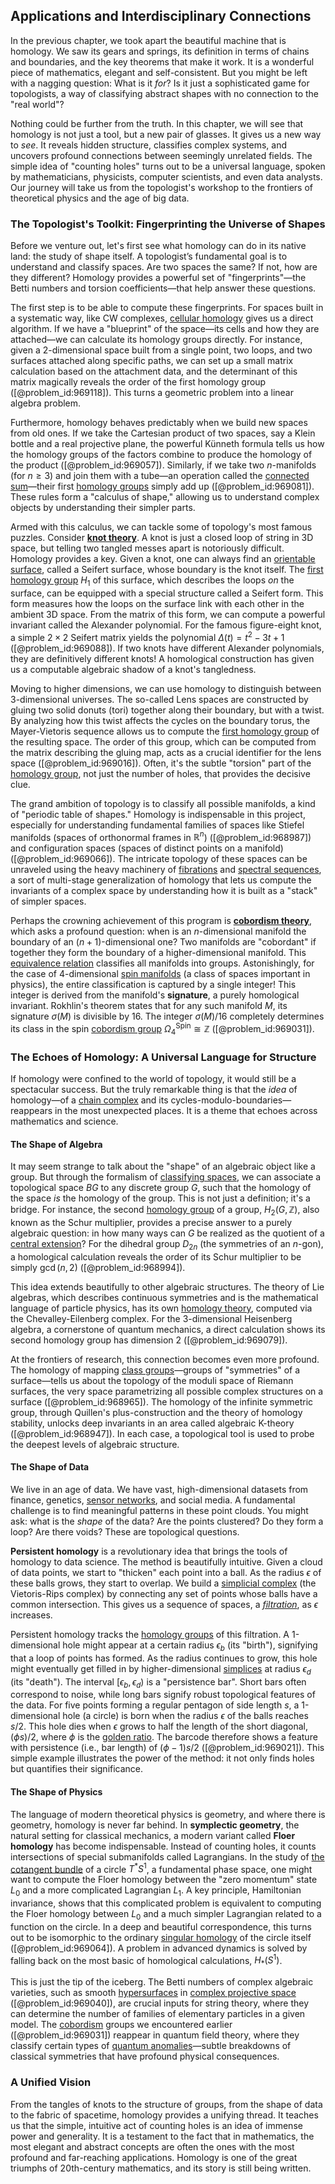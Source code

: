 ## Applications and Interdisciplinary Connections

In the previous chapter, we took apart the beautiful machine that is homology. We saw its gears and springs, its definition in terms of chains and boundaries, and the key theorems that make it work. It is a wonderful piece of mathematics, elegant and self-consistent. But you might be left with a nagging question: What is it *for*? Is it just a sophisticated game for topologists, a way of classifying abstract shapes with no connection to the "real world"?

Nothing could be further from the truth. In this chapter, we will see that homology is not just a tool, but a new pair of glasses. It gives us a new way to *see*. It reveals hidden structure, classifies complex systems, and uncovers profound connections between seemingly unrelated fields. The simple idea of "counting holes" turns out to be a universal language, spoken by mathematicians, physicists, computer scientists, and even data analysts. Our journey will take us from the topologist's workshop to the frontiers of theoretical physics and the age of big data.

### The Topologist's Toolkit: Fingerprinting the Universe of Shapes

Before we venture out, let's first see what homology can do in its native land: the study of shape itself. A topologist’s fundamental goal is to understand and classify spaces. Are two spaces the same? If not, how are they different? Homology provides a powerful set of "fingerprints"—the Betti numbers and torsion coefficients—that help answer these questions.

The first step is to be able to compute these fingerprints. For spaces built in a systematic way, like CW complexes, [cellular homology](@article_id:157370) gives us a direct algorithm. If we have a "blueprint" of the space—its cells and how they are attached—we can calculate its homology groups directly. For instance, given a 2-dimensional space built from a single point, two loops, and two surfaces attached along specific paths, we can set up a small matrix calculation based on the attachment data, and the determinant of this matrix magically reveals the order of the first homology group ([@problem_id:969118]). This turns a geometric problem into a linear algebra problem.

Furthermore, homology behaves predictably when we build new spaces from old ones. If we take the Cartesian product of two spaces, say a Klein bottle and a real projective plane, the powerful Künneth formula tells us how the homology groups of the factors combine to produce the homology of the product ([@problem_id:969057]). Similarly, if we take two $n$-manifolds (for $n \ge 3$) and join them with a tube—an operation called the [connected sum](@article_id:263080)—their first [homology groups](@article_id:135946) simply add up ([@problem_id:969081]). These rules form a "calculus of shape," allowing us to understand complex objects by understanding their simpler parts.

Armed with this calculus, we can tackle some of topology's most famous puzzles. Consider **[knot theory](@article_id:140667)**. A knot is just a closed loop of string in 3D space, but telling two tangled messes apart is notoriously difficult. Homology provides a key. Given a knot, one can always find an [orientable surface](@article_id:273751), called a Seifert surface, whose boundary is the knot itself. The [first homology group](@article_id:144824) $H_1$ of this surface, which describes the loops *on* the surface, can be equipped with a special structure called a Seifert form. This form measures how the loops on the surface link with each other in the ambient 3D space. From the matrix of this form, we can compute a powerful invariant called the Alexander polynomial. For the famous figure-eight knot, a simple $2 \times 2$ Seifert matrix yields the polynomial $\Delta(t) = t^2 - 3t + 1$ ([@problem_id:969088]). If two knots have different Alexander polynomials, they are definitively different knots! A homological construction has given us a computable algebraic shadow of a knot's tangledness.

Moving to higher dimensions, we can use homology to distinguish between 3-dimensional universes. The so-called Lens spaces are constructed by gluing two solid donuts (tori) together along their boundary, but with a twist. By analyzing how this twist affects the cycles on the boundary torus, the Mayer-Vietoris sequence allows us to compute the [first homology group](@article_id:144824) of the resulting space. The order of this group, which can be computed from the matrix describing the gluing map, acts as a crucial identifier for the lens space ([@problem_id:969016]). Often, it's the subtle "torsion" part of the [homology group](@article_id:144585), not just the number of holes, that provides the decisive clue.

The grand ambition of topology is to classify all possible manifolds, a kind of "periodic table of shapes." Homology is indispensable in this project, especially for understanding fundamental families of spaces like Stiefel manifolds (spaces of orthonormal frames in $\mathbb{R}^n$) ([@problem_id:968987]) and configuration spaces (spaces of distinct points on a manifold) ([@problem_id:969066]). The intricate topology of these spaces can be unraveled using the heavy machinery of [fibrations](@article_id:155837) and [spectral sequences](@article_id:158132), a sort of multi-stage generalization of homology that lets us compute the invariants of a complex space by understanding how it is built as a "stack" of simpler spaces.

Perhaps the crowning achievement of this program is **[cobordism theory](@article_id:161501)**, which asks a profound question: when is an $n$-dimensional manifold the boundary of an $(n+1)$-dimensional one? Two manifolds are "cobordant" if together they form the boundary of a higher-dimensional manifold. This [equivalence relation](@article_id:143641) classifies all manifolds into groups. Astonishingly, for the case of 4-dimensional [spin manifolds](@article_id:200437) (a class of spaces important in physics), the entire classification is captured by a single integer! This integer is derived from the manifold's **signature**, a purely homological invariant. Rokhlin's theorem states that for any such manifold $M$, its signature $\sigma(M)$ is divisible by 16. The integer $\sigma(M)/16$ completely determines its class in the spin [cobordism group](@article_id:274612) $\Omega_4^{\text{Spin}} \cong \mathbb{Z}$ ([@problem_id:969031]).

### The Echoes of Homology: A Universal Language for Structure

If homology were confined to the world of topology, it would still be a spectacular success. But the truly remarkable thing is that the *idea* of homology—of a [chain complex](@article_id:149752) and its cycles-modulo-boundaries—reappears in the most unexpected places. It is a theme that echoes across mathematics and science.

#### The Shape of Algebra

It may seem strange to talk about the "shape" of an algebraic object like a group. But through the formalism of [classifying spaces](@article_id:147928), we can associate a topological space $BG$ to any discrete group $G$, such that the homology of the space *is* the homology of the group. This is not just a definition; it's a bridge. For instance, the second [homology group](@article_id:144585) of a group, $H_2(G, \mathbb{Z})$, also known as the Schur multiplier, provides a precise answer to a purely algebraic question: in how many ways can $G$ be realized as the quotient of a [central extension](@article_id:143210)? For the dihedral group $D_{2n}$ (the symmetries of an $n$-gon), a homological calculation reveals the order of its Schur multiplier to be simply $\gcd(n,2)$ ([@problem_id:968994]).

This idea extends beautifully to other algebraic structures. The theory of Lie algebras, which describes continuous symmetries and is the mathematical language of particle physics, has its own [homology theory](@article_id:149033), computed via the Chevalley-Eilenberg complex. For the 3-dimensional Heisenberg algebra, a cornerstone of quantum mechanics, a direct calculation shows its second homology group has dimension 2 ([@problem_id:969079]).

At the frontiers of research, this connection becomes even more profound. The homology of mapping [class groups](@article_id:182030)—groups of "symmetries" of a surface—tells us about the topology of the moduli space of Riemann surfaces, the very space parametrizing all possible complex structures on a surface ([@problem_id:968965]). The homology of the infinite symmetric group, through Quillen's plus-construction and the theory of homology stability, unlocks deep invariants in an area called algebraic K-theory ([@problem_id:968947]). In each case, a topological tool is used to probe the deepest levels of algebraic structure.

#### The Shape of Data

We live in an age of data. We have vast, high-dimensional datasets from finance, genetics, [sensor networks](@article_id:272030), and social media. A fundamental challenge is to find meaningful patterns in these point clouds. You might ask: what is the *shape* of the data? Are the points clustered? Do they form a loop? Are there voids? These are topological questions.

**Persistent homology** is a revolutionary idea that brings the tools of homology to data science. The method is beautifully intuitive. Given a cloud of data points, we start to "thicken" each point into a ball. As the radius $\epsilon$ of these balls grows, they start to overlap. We build a [simplicial complex](@article_id:158000) (the Vietoris-Rips complex) by connecting any set of points whose balls have a common intersection. This gives us a sequence of spaces, a *[filtration](@article_id:161519)*, as $\epsilon$ increases.

Persistent homology tracks the [homology groups](@article_id:135946) of this filtration. A 1-dimensional hole might appear at a certain radius $\epsilon_b$ (its "birth"), signifying that a loop of points has formed. As the radius continues to grow, this hole might eventually get filled in by higher-dimensional [simplices](@article_id:264387) at radius $\epsilon_d$ (its "death"). The interval $[\epsilon_b, \epsilon_d)$ is a "persistence bar". Short bars often correspond to noise, while long bars signify robust topological features of the data. For five points forming a regular pentagon of side length $s$, a 1-dimensional hole (a circle) is born when the radius $\epsilon$ of the balls reaches $s/2$. This hole dies when $\epsilon$ grows to half the length of the short diagonal, $(\phi s)/2$, where $\phi$ is the [golden ratio](@article_id:138603). The barcode therefore shows a feature with persistence (i.e., bar length) of $(\phi-1)s/2$ ([@problem_id:969021]). This simple example illustrates the power of the method: it not only finds holes but quantifies their significance.

#### The Shape of Physics

The language of modern theoretical physics is geometry, and where there is geometry, homology is never far behind. In **symplectic geometry**, the natural setting for classical mechanics, a modern variant called **Floer homology** has become indispensable. Instead of counting holes, it counts intersections of special submanifolds called Lagrangians. In the study of [the cotangent bundle](@article_id:184644) of a circle $T^*S^1$, a fundamental phase space, one might want to compute the Floer homology between the "zero momentum" state $L_0$ and a more complicated Lagrangian $L_1$. A key principle, Hamiltonian invariance, shows that this complicated problem is equivalent to computing the Floer homology between $L_0$ and a much simpler Lagrangian related to a function on the circle. In a deep and beautiful correspondence, this turns out to be isomorphic to the ordinary [singular homology](@article_id:157886) of the circle itself ([@problem_id:969064]). A problem in advanced dynamics is solved by falling back on the most basic of homological calculations, $H_*(S^1)$.

This is just the tip of the iceberg. The Betti numbers of complex algebraic varieties, such as smooth [hypersurfaces](@article_id:158997) in [complex projective space](@article_id:267908) ([@problem_id:969040]), are crucial inputs for string theory, where they can determine the number of families of elementary particles in a given model. The [cobordism](@article_id:271674) groups we encountered earlier ([@problem_id:969031]) reappear in quantum field theory, where they classify certain types of [quantum anomalies](@article_id:187045)—subtle breakdowns of classical symmetries that have profound physical consequences.

### A Unified Vision

From the tangles of knots to the structure of groups, from the shape of data to the fabric of spacetime, homology provides a unifying thread. It teaches us that the simple, intuitive act of counting holes is an idea of immense power and generality. It is a testament to the fact that in mathematics, the most elegant and abstract concepts are often the ones with the most profound and far-reaching applications. Homology is one of the great triumphs of 20th-century mathematics, and its story is still being written.